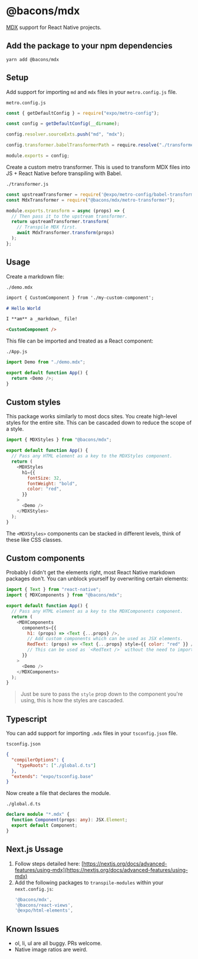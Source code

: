 # @bacons/mdx

[MDX](https://mdxjs.com) support for React Native projects.

## Add the package to your npm dependencies

```
yarn add @bacons/mdx
```

## Setup

Add support for importing `md` and `mdx` files in your `metro.config.js` file.

`metro.config.js`

```js
const { getDefaultConfig } = require("expo/metro-config");

const config = getDefaultConfig(__dirname);

config.resolver.sourceExts.push("md", "mdx");

config.transformer.babelTransformerPath = require.resolve("./transformer.js");

module.exports = config;
```

Create a custom metro transformer. This is used to transform MDX files into JS + React Native before transpiling with Babel.

`./transformer.js`

```js
const upstreamTransformer = require('@expo/metro-config/babel-transformer');
const MdxTransformer = require("@bacons/mdx/metro-transformer");

module.exports.transform = async (props) => {
  // Then pass it to the upstream transformer.
  return upstreamTransformer.transform(
    // Transpile MDX first.
    await MdxTransformer.transform(props)
  );
};
```

## Usage

Create a markdown file:

`./demo.mdx`

```md
import { CustomComponent } from './my-custom-component';

# Hello World

I **am** a _markdown_ file!

<CustomComponent />
```

This file can be imported and treated as a React component:

`./App.js`

```js
import Demo from "./demo.mdx";

export default function App() {
  return <Demo />;
}
```

## Custom styles

This package works similarly to most docs sites. You create high-level styles for the entire site. This can be cascaded down to reduce the scope of a style.

```js
import { MDXStyles } from "@bacons/mdx";

export default function App() {
  // Pass any HTML element as a key to the MDXStyles component.
  return (
    <MDXStyles
      h1={{
        fontSize: 32,
        fontWeight: "bold",
        color: "red",
      }}
    >
      <Demo />
    </MDXStyles>
  );
}
```

The `<MDXStyles>` components can be stacked in different levels, think of these like CSS classes.

## Custom components

Probably I didn't get the elements right, most React Native markdown packages don't. You can unblock yourself by overwriting certain elements:

```js
import { Text } from "react-native";
import { MDXComponents } from "@bacons/mdx";

export default function App() {
  // Pass any HTML element as a key to the MDXComponents component.
  return (
    <MDXComponents
      components={{
        h1: (props) => <Text {...props} />,
        // Add custom components which can be used as JSX elements.
        RedText: (props) => <Text {...props} style={{ color: "red" }} />,
        // This can be used as `<RedText />` without the need to import it.
      }}
    >
      <Demo />
    </MDXComponents>
  );
}
```

> Just be sure to pass the `style` prop down to the component you're using, this is how the styles are cascaded.

## Typescript

You can add support for importing `.mdx` files in your `tsconfig.json` file.

`tsconfig.json`

```json
{
  "compilerOptions": {
    "typeRoots": ["./global.d.ts"]
  },
  "extends": "expo/tsconfig.base"
}
```

Now create a file that declares the module.

`./global.d.ts`

```ts
declare module "*.mdx" {
  function Component(props: any): JSX.Element;
  export default Component;
}
```

## Next.js Ussage

1. Follow steps detailed here: [https://nextjs.org/docs/advanced-features/using-mdx](https://nextjs.org/docs/advanced-features/using-mdx)
2. Add the following packages to `transpile-modules` within your `next.config.js`:
   ```js
   '@bacons/mdx',
   '@bacons/react-views',
   '@expo/html-elements',
   ```

## Known Issues

- ol, li, ul are all buggy. PRs welcome.
- Native image ratios are weird.
